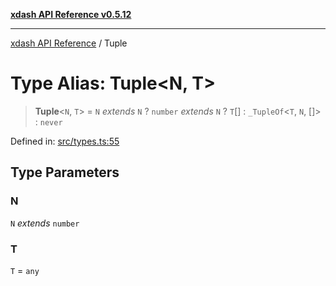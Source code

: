 [**xdash API Reference v0.5.12**](index.md)

***

[xdash API Reference](/xdash/api/index.md) / Tuple

# Type Alias: Tuple\<N, T\>

> **Tuple**\<`N`, `T`\> = `N` *extends* `N` ? `number` *extends* `N` ? `T`[] : `_TupleOf`\<`T`, `N`, \[\]\> : `never`

Defined in: [src/types.ts:55](https://github.com/shtse8/xdash/blob/ed88c6e7ad3be9e5e1e06776f9ca07ed27d97c13/src/types.ts#L55)

## Type Parameters

### N

`N` *extends* `number`

### T

`T` = `any`
